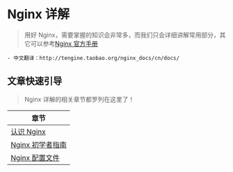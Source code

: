 # Nginx 详解

> 用好 Nginx，需要掌握的知识会非常多，而我们只会详细讲解常用部分，其它可以参考[Nginx 官方手册](http://nginx.org/en/docs/)

```text
- 中文翻译：http://tengine.taobao.org/nginx_docs/cn/docs/
```

## 文章快速引导

> Nginx 详解的相关章节都罗列在这里了！

| 章节                                                 |
| ---------------------------------------------------- |
| [认识 Nginx](./../Nginx/01-认识Nginx.md)             |
| [Nginx 初学者指南](./../Nginx/02-Nginx初学者指南.md) |
| [Nginx 配置文件](./../Nginx/03-Nginx配置文件.md)     |
